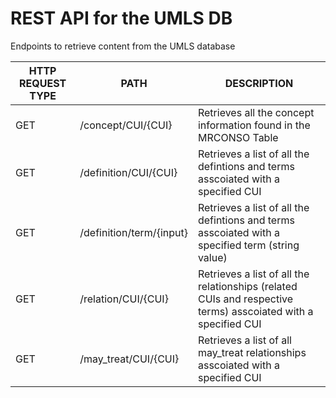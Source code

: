 # REST API for the UMLS DB

Endpoints to retrieve content from the UMLS database

| HTTP REQUEST TYPE | PATH | DESCRIPTION |
| --- | --- | --- |
| GET | /concept/CUI/{CUI} | Retrieves all the concept information found in the MRCONSO Table |
| GET | /definition/CUI/{CUI} | Retrieves a list of all the defintions and terms asscoiated with a specified CUI |
| GET | /definition/term/{input} | Retrieves a list of all the defintions and terms asscoiated with a specified term (string value) |
| GET | /relation/CUI/{CUI} | Retrieves a list of all the relationships (related CUIs and respective terms) asscoiated with a specified CUI |
| GET | /may_treat/CUI/{CUI} | Retrieves a list of all may_treat relationships asscoiated with a specified CUI |
